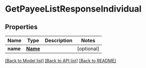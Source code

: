 # GetPayeeListResponseIndividual

## Properties
Name | Type | Description | Notes
------------ | ------------- | ------------- | -------------
**name** | [**Name**](Name.md) |  | [optional] 

[[Back to Model list]](../README.md#documentation-for-models) [[Back to API list]](../README.md#documentation-for-api-endpoints) [[Back to README]](../README.md)


